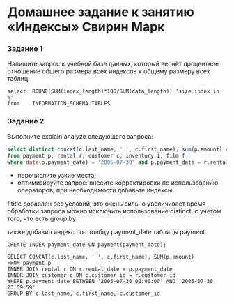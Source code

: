 # Домашнее задание к занятию «Индексы» Свирин Марк


### Задание 1

Напишите запрос к учебной базе данных, который вернёт процентное отношение общего размера всех индексов к общему размеру всех таблиц.

```
select	ROUND(SUM(index_length)*100/SUM(data_length)) 'size index in %'
from	INFORMATION_SCHEMA.TABLES
```

### Задание 2

Выполните explain analyze следующего запроса:
```sql
select distinct concat(c.last_name, ' ', c.first_name), sum(p.amount) over (partition by c.customer_id, f.title)
from payment p, rental r, customer c, inventory i, film f
where date(p.payment_date) = '2005-07-30' and p.payment_date = r.rental_date and r.customer_id = c.customer_id and i.inventory_id = r.inventory_id
```
- перечислите узкие места;
- оптимизируйте запрос: внесите корректировки по использованию операторов, при необходимости добавьте индексы.

f.title добавлен без условий, это очень сильно увеличивает время обработки запроса
можно исключить использование distinct, с учетом того, что есть group by

также добавил индекс по столбцу payment_date таблицы payment
```
CREATE INDEX payment_date ON payment(payment_date);

SELECT CONCAT(c.last_name, ' ', c.first_name), SUM(p.amount)
FROM payment p
INNER JOIN rental r ON r.rental_date = p.payment_date
INNER JOIN customer c ON c.customer_id = r.customer_id 
WHERE p.payment_date BETWEEN '2005-07-30 00:00:00' AND '2005-07-30 23:59:59'
GROUP BY c.last_name, c.first_name, c.customer_id
```
